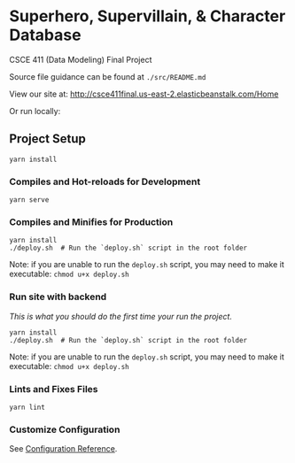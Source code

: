 # Superhero, Supervillain, & Character Database
CSCE 411 (Data Modeling) Final Project

Source file guidance can be found at `./src/README.md`

View our site at: http://csce411final.us-east-2.elasticbeanstalk.com/Home

Or run locally:

## Project Setup
```
yarn install
```

### Compiles and Hot-reloads for Development
```
yarn serve
```

### Compiles and Minifies for Production
```
yarn install
./deploy.sh  # Run the `deploy.sh` script in the root folder
```
Note: if you are unable to run the `deploy.sh` script, you may need to make it executable: `chmod u+x deploy.sh`

### Run site with backend
*This is what you should do the first time your run the project.*

```
yarn install
./deploy.sh  # Run the `deploy.sh` script in the root folder
```
Note: if you are unable to run the `deploy.sh` script, you may need to make it executable: `chmod u+x deploy.sh`

### Lints and Fixes Files
```
yarn lint
```

### Customize Configuration
See [Configuration Reference](https://cli.vuejs.org/config/).
